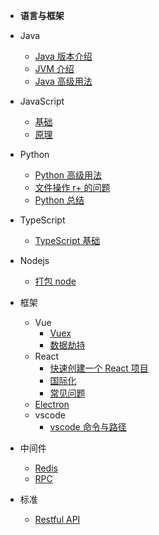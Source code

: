<!-- docs/_sidebar.md -->
- **语言与框架**

- Java
  - [Java 版本介绍](/program_language/java/java_version.md)
  - [JVM 介绍](/program_language/java/jvm.md)
  - [Java 高级用法](/program_language/java/java_advance.md)
- JavaScript
  - [基础](/program_language/javascript/basic.md)  
  - [原理](/program_language/javascript/conclusion.md)  
- Python
  - [Python 高级用法](/program_language/python/python_advance.md)
  - [文件操作 r+ 的问题](/program_language/python/python_r+.md)
  - [Python 总结](/program_language/python/python_summary.md)
- TypeScript
  - [TypeScript 基础](/program_language/typescript/typescript.md)  
- Nodejs
  - [打包 node](/program_language/nodjs/pack_exe.md)
- 框架
  - Vue
    - [Vuex](/program_language/framework/vue/vue.md)
    - [数据劫持](/program_language/framework/vue/data_steel.md)
  - React
    - [快速创建一个 React 项目](/program_language/framework/react/new_project.md)
    - [国际化](/program_language/framework/react/language.md)
    - [常见问题](/program_language/framework/react/problem.md)
  - [Electron](/program_language/framework/electron/electron.md)
  - vscode
    - [vscode 命令与路径](/program_language/framework/vscode/vscode.md)
- 中间件
  - [Redis](/program_language/middleware/redis.md)
  - [RPC](/program_language/middleware/rpc.md)
- 标准
  - [Restful API](/program_language/standard/api/restful_api.md)